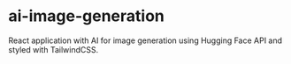 # ai-image-generation
 React application with AI for image generation using Hugging Face API and styled with TailwindCSS.
